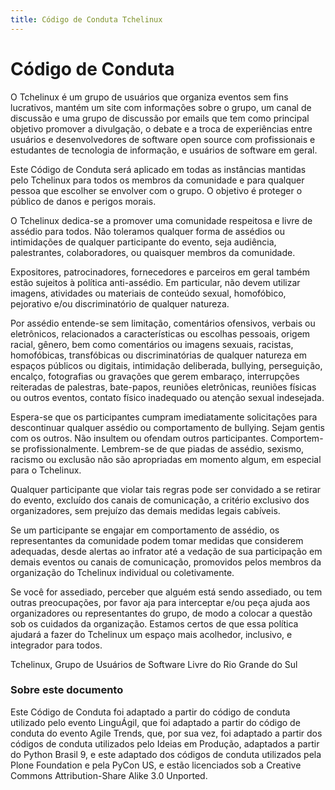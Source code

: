 ```yaml
---
title: Código de Conduta Tchelinux
---
```


Código de Conduta
=================

O Tchelinux é um grupo de usuários que organiza eventos sem fins lucrativos, mantém um site com informações sobre o grupo, um canal de discussão e uma grupo de discussão por emails que tem como principal objetivo promover a divulgação, o debate e a troca de experiências entre usuários e desenvolvedores de software open source com profissionais e estudantes de tecnologia de informação, e usuários de software em geral.

Este Código de Conduta será aplicado em todas as instâncias mantidas pelo Tchelinux para todos os membros da comunidade e para qualquer pessoa que escolher se envolver com o grupo. O objetivo é proteger o público de danos e perigos morais.

O Tchelinux dedica-se a promover uma comunidade respeitosa e livre de assédio para todos. Não toleramos qualquer forma de assédios ou intimidações de qualquer participante do evento, seja audiência, palestrantes, colaboradores, ou quaisquer membros da comunidade.

Expositores, patrocinadores, fornecedores e parceiros em geral também estão sujeitos à política anti-assédio. Em particular, não devem utilizar imagens, atividades ou materiais de conteúdo sexual, homofóbico, pejorativo e/ou discriminatório de qualquer natureza.

Por assédio entende-se sem limitação, comentários ofensivos, verbais ou eletrônicos, relacionados a características ou escolhas pessoais, origem racial, gênero, bem como comentários ou imagens sexuais, racistas, homofóbicas, transfóbicas ou discriminatórias de qualquer natureza em espaços públicos ou digitais, intimidação deliberada, bullying, perseguição, encalço, fotografias ou gravações que gerem embaraço, interrupções reiteradas de palestras, bate-papos, reuniões eletrônicas, reuniões físicas ou outros eventos, contato físico inadequado ou atenção sexual indesejada.

Espera-se que os participantes cumpram imediatamente solicitações para descontinuar qualquer assédio ou comportamento de bullying. Sejam gentis com os outros. Não insultem ou ofendam outros participantes. Comportem-se profissionalmente. Lembrem-se de que piadas de assédio, sexismo, racismo ou exclusão não são apropriadas em momento algum, em especial para o Tchelinux. 

Qualquer participante que violar tais regras pode ser convidado a se retirar do evento, excluído dos canais de comunicação, a critério exclusivo dos organizadores, sem prejuízo das demais medidas legais cabíveis. 

Se um participante se engajar em comportamento de assédio, os representantes da comunidade podem tomar medidas que considerem adequadas, desde alertas ao infrator até a vedação de sua participação em demais eventos ou canais de comunicação, promovidos pelos membros da organização do Tchelinux individual ou coletivamente.

Se você for assediado, perceber que alguém está sendo assediado, ou tem outras preocupações, por favor aja para interceptar e/ou peça ajuda aos organizadores ou representantes do grupo, de modo a colocar a questão sob os cuidados da organização. Estamos certos de que essa política ajudará a fazer do Tchelinux um espaço mais acolhedor, inclusivo, e integrador para todos.

Tchelinux, Grupo de Usuários de Software Livre do Rio Grande do Sul

### Sobre este documento

Este Código de Conduta foi adaptado a partir do código de conduta utilizado pelo evento LinguÁgil, que foi adaptado a partir do código de conduta do evento Agile Trends, que, por sua vez, foi adaptado a partir dos códigos de conduta utilizados pelo Ideias em Produção, adaptados a partir do Python Brasil 9, e este adaptado dos códigos de conduta utilizados pela Plone Foundation e pela PyCon US, e estão licenciados sob a Creative Commons Attribution-Share Alike 3.0 Unported.
